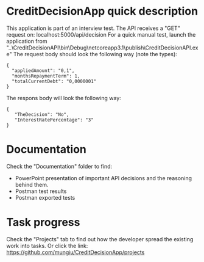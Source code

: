 # CreditDecisionApp quick description
 This application is part of an interview test.
 The API receives a "GET" request on: localhost:5000/api/decision
 For a quick manual test, launch the application from "..\CreditDecisionAPI\bin\Debug\netcoreapp3.1\publish\CreditDecisionAPI.exe"
 The request body should look the following way (note the types):
```
{
  "appliedAmount": "0,1",
  "monthsRepaymentTerm": 1,
  "totalCurrentDebt": "0,0000001"
}
```
 The respons body will look the following way:
 ```
{
    "TheDecision": "No",
    "InterestRatePercentage": "3"
}
 ```

# Documentation
 Check the "Documentation" folder to find:
 * PowerPoint presentation of important API decisions and the reasoning behind them.
 * Postman test results
 * Postman exported tests

# Task progress
 Check the "Projects" tab to find out how the developer spread the existing work into tasks.
 Or click the link: https://github.com/mungiu/CreditDecisionApp/projects
